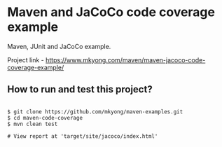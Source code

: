 # Maven and JaCoCo code coverage example
Maven, JUnit and JaCoCo example.

Project link - https://www.mkyong.com/maven/maven-jacoco-code-coverage-example/

## How to run and test this project?
```

$ git clone https://github.com/mkyong/maven-examples.git
$ cd maven-code-coverage
$ mvn clean test

# View report at 'target/site/jacoco/index.html'
```

